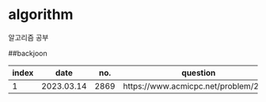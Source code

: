 # algorithm

알고리즘 공부

##backjoon
<table>
    <thead>
        <tr>
            <th>index</th>
            <th>date</th>
            <th>no.</th>
            <th>question</th>
            <th>solution</th>
        </tr>
    </thead>
    <tbody>
        <tr>
            <td>1</td>
            <td>2023.03.14</td>
            <td>2869</td>
            <td>https://www.acmicpc.net/problem/2869</td>
            <td>https://github.com/naguizeldev/algorithm/blob/main/baekjoon/2869</td>
        </tr>
    </tbody>
    
	
</table>
